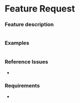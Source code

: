 # Feature Request

### Feature description
<!--- Provide a detailed description of the requested feature --->
```

```

### Examples
<!--- Provide an example of what's expected of the feature e.g. an API call and it's expected result --->
```

```

### Reference Issues
<!--- Enter related or dependent issues here --->
*


### Requirements
<!--- List the technical requirements of this feature --->
*
